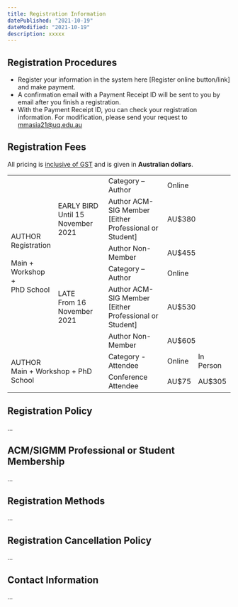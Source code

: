 ```yaml
---
title: Registration Information
datePublished: "2021-10-19"
dateModified: "2021-10-19"
description: xxxxx
---
```


## Registration Procedures

- Register your information in the system here [Register online button/link] and make payment.
- A confirmation email with a Payment Receipt ID will be sent to you by email after you finish a registration.
- With the Payment Receipt ID, you can check your registration information. For modification, please send your request to mmasia21@uq.edu.au

## Registration Fees

All pricing is <ins>inclusive of GST</ins> and is given in **Australian dollars**.

<div class="mb-6 w-full overflow-x-scroll md:overflow-hidden">
    <table class="table-custom mb-0 text-center table-auto overflow-x-scroll md:overflow-hidden">
        <tbody class="border-t text-gray-600 text-sm font-normal">
            <tr class="bg-gray-100">
                <td rowspan="6" class="font-bold">AUTHOR<br/>Registration<br/><br/>Main +<br/>Workshop +<br/>PhD School</td>
                <td rowspan="3"><span class="font-bold">EARLY BIRD</span><br/>Until 15 November 2021</td>
                <td class="font-bold">Category – Author</td>
                <td colspan="2" class="font-bold">Online</td>
            </tr>
            <tr>
                <td>Author <span class="font-semibold">ACM-SIG Member</span><br/>[Either Professional or Student]</td>
                <td colspan="2">AU$380</td>
            </tr>
            <tr>
                <td>Author Non-Member</td>
                <td colspan="2">AU$455</td>
            </tr>
            <tr class="bg-gray-100">
                <td rowspan="3"><span class="font-bold">LATE</span><br/>From 16 November 2021</td>
                <td class="font-bold">Category – Author</td>
                <td colspan="2" class="font-bold">Online</td>
            </tr>
            <tr>
                <td>Author <span class="font-semibold">ACM-SIG Member</span><br/>[Either Professional or Student]</td>
                <td colspan="2">AU$530</td>
            </tr>
            <tr>
                <td>Author Non-Member</td>
                <td colspan="2">AU$605</td>
            </tr>
            <tr class="bg-gray-100">
                <td rowspan="2" colspan="2" class="font-bold">AUTHOR<br/>Main + Workshop + PhD School</td>
                <td class="font-bold">Category - Attendee</td>
                <td class="font-bold">Online</td>
                <td class="font-bold">In Person</td>
            </tr>
            <tr>
                <td>Conference Attendee</td>
                <td>AU$75</td>
                <td>AU$305</td>
            </tr>
        </tbody>
    </table>
</div>

## Registration Policy

...

## ACM/SIGMM Professional or Student Membership

...

## Registration Methods

...

## Registration Cancellation Policy

...

## Contact Information

...
